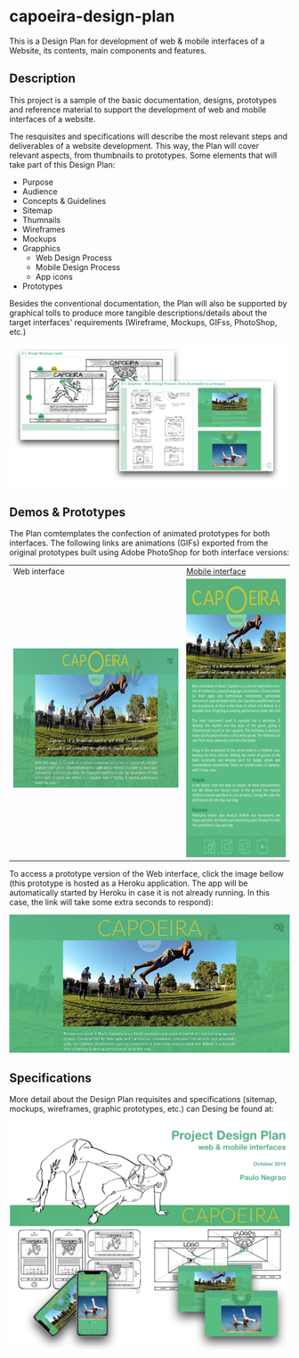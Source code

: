 # capoeira-design-plan
This is a Design Plan for development of web & mobile interfaces of a Website, its contents, main components and features.

## Description
This project is a sample of the basic documentation, designs, prototypes and reference material to support the development of web and mobile interfaces of a website.

The resquisites and specifications will describe the most relevant steps and deliverables of a website development. This way, the Plan will cover relevant aspects, from thumbnails to prototypes. Some elements that will take part of this Design Plan:

* Purpose
* Audience
* Concepts & Guidelines
* Sitemap
* Thumnails
* Wireframes
* Mockups
* Grapphics
  * Web Design Process
  * Mobile Design Process
  * App icons
* Prototypes

Besides the conventional documentation, the Plan will also be supported by graphical tolls to produce more tangible descriptions/details about the target interfaces' requirements (Wireframe, Mockups, GIFss, PhotoShop, etc.) 

![Capoeira Project Desciption](https://github.com/paulonegrao/capoeira-website/blob/master/images/project-description.png)

## Demos & Prototypes
The Plan comtemplates the confection of animated prototypes for both interfaces. The following links are animations (GIFs) exported from the original prototypes built using Adobe PhotoShop for both interface versions:

<table>
    <tr>
        <td><a heref="https://github.com/paulonegrao/capoeira-design-plan/blob/master/images/PauloNegrao_web_version.gif">Web interface</a></td>
        <td><a href="https://github.com/paulonegrao/capoeira-design-plan/blob/master/images/PauloNegrao_mobile_version.gif">Mobile interface</a></td>
    </tr>
    <tr>
        <td>
            <img src="https://github.com/paulonegrao/capoeira-design-plan/blob/master/images/PauloNegrao_web_version.gif" alt="Web Interface" height="250px"/>
        </td>
        <td>
            <img src="https://github.com/paulonegrao/capoeira-design-plan/blob/master/images/PauloNegrao_mobile_version.gif" alt="Mobile Interface" height="500px"/>
        </td>
    </tr>
</table>

To access a prototype version of the Web interface, click the image bellow (this prototype is hosted as a Heroku application. The app will be automatically started by Heroku in case it is not already running. In this case, the link will take some extra seconds to respond):

[![Capoeira Design Plan](https://github.com/paulonegrao/capoeira-website/blob/master/images/capoeira-website-thumbnail.png)](https://capoeira-website.herokuapp.com/)

## Specifications
More detail about the Design Plan requisites and specifications (sitemap, mockups, wireframes, graphic prototypes, etc.) can Desing be found at:

[![Capoeira Design Plan](https://github.com/paulonegrao/capoeira-website/blob/master/images/project-design-plan.png)](https://github.com/paulonegrao/capoeira-design-plan/blob/master/PauloNegrao_Major_Project%20_Part_A.pdf)
